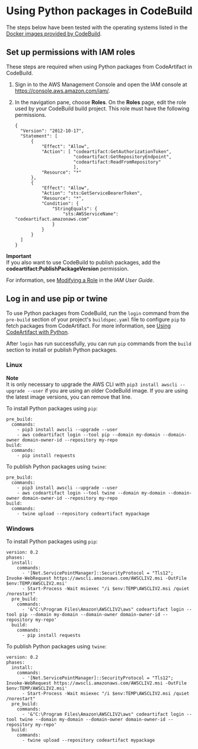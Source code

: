 # Using Python packages in CodeBuild<a name="using-python-packages-in-codebuild"></a>

The steps below have been tested with the operating systems listed in the [Docker images provided by CodeBuild](https://docs.aws.amazon.com/codebuild/latest/userguide/build-env-ref-available.html)\.

## Set up permissions with IAM roles<a name="python-packages-in-codebuild-iam"></a>

These steps are required when using Python packages from CodeArtifact in CodeBuild\.

1. Sign in to the AWS Management Console and open the IAM console at [https://console\.aws\.amazon\.com/iam/](https://console.aws.amazon.com/iam/)\.

1. In the navigation pane, choose **Roles**\. On the **Roles** page, edit the role used by your CodeBuild build project\. This role must have the following permissions\.

   ```
   {
     "Version": "2012-10-17",
     "Statement": [
         {
             "Effect": "Allow",
             "Action": [ "codeartifact:GetAuthorizationToken",
                         "codeartifact:GetRepositoryEndpoint",
                         "codeartifact:ReadFromRepository"
                         ],
             "Resource": "*"
         },
         {       
             "Effect": "Allow",
             "Action": "sts:GetServiceBearerToken",
             "Resource": "*",
             "Condition": {
                 "StringEquals": {
                     "sts:AWSServiceName": "codeartifact.amazonaws.com"
                 }
             }
         }
     ]
   }
   ```
**Important**  
 If you also want to use CodeBuild to publish packages, add the **codeartifact:PublishPackageVersion** permission\. 

   For information, see [Modifying a Role](https://docs.aws.amazon.com/IAM/latest/UserGuide/id_roles_manage_modify.html) in the *IAM User Guide*\.

## Log in and use pip or twine<a name="python-packages-in-codebuild-login"></a>

To use Python packages from CodeBuild, run the `login` command from the `pre-build` section of your project's `buildspec.yaml` file to configure `pip` to fetch packages from CodeArtifact\. For more information, see [Using CodeArtifact with Python](using-python.md)\.

After `login` has run successfully, you can run `pip` commands from the `build` section to install or publish Python packages\.

### Linux<a name="python-packages-in-codebuild-login-linux"></a>

**Note**  
It is only necessary to upgrade the AWS CLI with `pip3 install awscli --upgrade --user` if you are using an older CodeBuild image\. If you are using the latest image versions, you can remove that line\.

 To install Python packages using `pip`: 

```
pre_build:
  commands:
    - pip3 install awscli --upgrade --user
    - aws codeartifact login --tool pip --domain my-domain --domain-owner domain-owner-id --repository my-repo
build:
  commands:
    - pip install requests
```

 To publish Python packages using `twine`: 

```
pre_build:
  commands:
    - pip3 install awscli --upgrade --user
    - aws codeartifact login --tool twine --domain my-domain --domain-owner domain-owner-id --repository my-repo
build:
  commands:
    - twine upload --repository codeartifact mypackage
```

### Windows<a name="python-packages-in-codebuild-login-windows"></a>

 To install Python packages using `pip`: 

```
version: 0.2
phases:
  install:
    commands:
      - '[Net.ServicePointManager]::SecurityProtocol = "Tls12"; Invoke-WebRequest https://awscli.amazonaws.com/AWSCLIV2.msi -OutFile $env:TEMP/AWSCLIV2.msi'
      - Start-Process -Wait msiexec "/i $env:TEMP\AWSCLIV2.msi /quiet /norestart"
  pre_build:
    commands:
      - '&"C:\Program Files\Amazon\AWSCLIV2\aws" codeartifact login --tool pip --domain my-domain --domain-owner domain-owner-id --repository my-repo'
  build:
    commands:
      - pip install requests
```

 To publish Python packages using `twine`: 

```
version: 0.2
phases:
  install:
    commands:
      - '[Net.ServicePointManager]::SecurityProtocol = "Tls12"; Invoke-WebRequest https://awscli.amazonaws.com/AWSCLIV2.msi -OutFile $env:TEMP/AWSCLIV2.msi'
      - Start-Process -Wait msiexec "/i $env:TEMP\AWSCLIV2.msi /quiet /norestart"
  pre_build:
    commands:
      - '&"C:\Program Files\Amazon\AWSCLIV2\aws" codeartifact login --tool twine --domain my-domain --domain-owner domain-owner-id --repository my-repo'
  build:
    commands:
      - twine upload --repository codeartifact mypackage
```